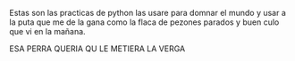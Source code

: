 Estas son las practicas de python las usare para domnar el mundo y usar a la puta que me de la gana como la flaca de pezones parados y buen culo que vi en la mañana.

ESA PERRA QUERIA QU LE METIERA LA VERGA